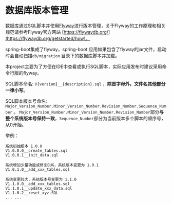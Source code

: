# 数据库版本管理

数据库通过SQL脚本并使用[Flyway](https://flywaydb.org/)进行版本管理，关于Flyway的工作原理和相关规范请参考Flyway官方网站 [https://flywaydb.org/](https://flywaydb.org/getstarted/how)。

spring-boot集成了flyway，spring-boot 应用如果包含了flyway的jar文件，启动时会自动扫描`db/migration` 目录下的数据库脚本并加载。

本project主要为了方便在IDE中查看或执行SQL脚本，实际应用发布时建议采用命令行版的flyway。

SQL脚本命名: `V{version}__{description}.sql` ，**除首字母外，文件名其他部分一律小写**。

SQL脚本版本号命名: `Major_Version_Number.Minor_Version_Number.Revision_Number.Sequence_Number` 。
`Major_Version_Number.Minor_Version_Number.Revision_Number`部分**与整个系统版本号保持一致**，`Sequence_Number`部分为当前版本多个脚本的顺序号，从0开始。

举例：
```
系统初始版本 1.0.0
V1.0.0.0__create_tables.sql
V1.0.0.1__init_data.sql

系统增加少量功能或修复BUG，系统版本变更为 1.0.1
V1.0.1.0__add_xxx_tables.sql

系统变更较大，系统版本号变更为 1.1.0
V1.1.0.0__add_xxx_tables.sql
V1.1.0.1__update_xxx_data.sql
V1.1.0.2__reset_xyz.SQL
... ...
```

